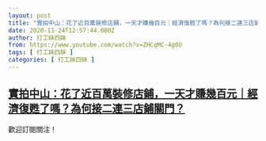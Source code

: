 ```yaml
---
layout: post
title: "實拍中山：花了近百萬裝修店鋪，一天才賺幾百元｜經濟復甦了嗎？為何接二連三店鋪關門？"
date: 2020-11-24T12:57:44.000Z
author: 打工妹四妹
from: https://www.youtube.com/watch?v=ZHCqMC-4g0U
tags: [ 打工妹四妹 ]
categories: [ 打工妹四妹 ]
---
```

<!--1606222664000-->
[實拍中山：花了近百萬裝修店鋪，一天才賺幾百元｜經濟復甦了嗎？為何接二連三店鋪關門？](https://www.youtube.com/watch?v=ZHCqMC-4g0U)
------

<div>
歡迎訂閱關注！
</div>
